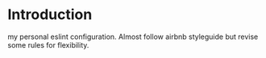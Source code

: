 # Introduction

my personal eslint configuration. Almost follow airbnb styleguide but revise some rules for flexibility.
